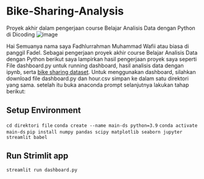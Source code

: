 # Bike-Sharing-Analysis
Proyek akhir dalam pengerjaan course Belajar Analisis Data dengan Python di Dicoding
![image](https://github.com/fdlrhmnwafii/Bike-Sharing-Analysis/assets/92385588/f34a9c6b-ab6a-46fa-9355-d26017ba8f0c)

Hai Semuanya nama saya Fadhlurrahman Muhammad Wafii atau biasa di panggil Fadel. Sebagai pengerjaan proyek akhir course Belajar Analisis Data dengan Python berikut saya lampirkan hasil pengerjaan proyek saya seperti File dashboard.py untuk running dashboard, hasil analisis data dengan ipynb, serta [bike sharing dataset](https://www.kaggle.com/datasets/lakshmi25npathi/bike-sharing-dataset). 
Untuk menggunakan dashboard, silahkan download file dashboard.py dan hour.csv simpan ke dalam satu direktori yang sama. setelah itu buka anaconda prompt selanjutnya lakukan tahap berikut:
## Setup Environment
`cd direktori file`
`conda create --name main-ds python=3.9`
`conda activate main-ds`
`pip install numpy pandas scipy matplotlib seaborn jupyter streamlit babel`
## Run Strimlit app
`streamlit run dashboard.py`
